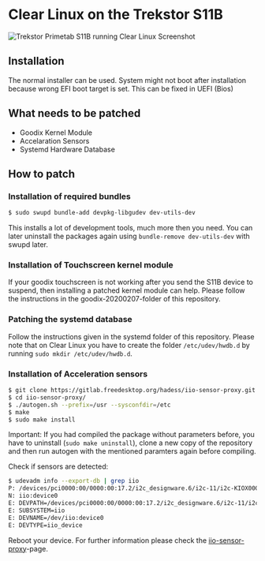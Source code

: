 # Clear Linux on the Trekstor S11B

![Trekstor Primetab S11B running Clear Linux Screenshot](https://techrevelations.de/wp-content/uploads/2020/02/Bildschirmfoto-vom-2020-02-22-20-25-32.png)

## Installation

The normal installer can be used. System might not boot after installation because wrong EFI boot target is set. This can be fixed in UEFI (Bios)

## What needs to be patched

* Goodix Kernel Module
* Accelaration Sensors
* Systemd Hardware Database

## How to patch

### Installation of required bundles

```bash
$ sudo swupd bundle-add devpkg-libgudev dev-utils-dev
```

This installs a lot of development tools, much more then you need. You can later uninstall the packages again using ```bundle-remove dev-utils-dev``` with swupd later.

### Installation of Touchscreen kernel module

If your goodix touchscreen is not working after you send the S11B device to suspend, then installing a patched kernel module can help. Please follow the instructions in the goodix-20200207-folder of this repository.

### Patching the systemd database

Follow the instructions given in the systemd folder of this repository. Please note that on Clear Linux you have to create the folder ```/etc/udev/hwdb.d``` by running ```sudo mkdir /etc/udev/hwdb.d```.

### Installation of Acceleration sensors

```bash
$ git clone https://gitlab.freedesktop.org/hadess/iio-sensor-proxy.git
$ cd iio-sensor-proxy/
$ ./autogen.sh --prefix=/usr --sysconfdir=/etc
$ make
$ sudo make install
```

Important: If you had compiled the package without parameters before, you have to uninstall (```sudo make uninstall```), clone a new copy of the repository and then run autogen with the mentioned paramters again before compiling.

Check if sensors are detected:

```bash
$ udevadm info --export-db | grep iio
P: /devices/pci0000:00/0000:00:17.2/i2c_designware.6/i2c-11/i2c-KIOX000A:00/iio:device0
N: iio:device0
E: DEVPATH=/devices/pci0000:00/0000:00:17.2/i2c_designware.6/i2c-11/i2c-KIOX000A:00/iio:device0
E: SUBSYSTEM=iio
E: DEVNAME=/dev/iio:device0
E: DEVTYPE=iio_device
```

Reboot your device. For further information please check the [iio-sensor-proxy](https://gitlab.freedesktop.org/hadess/iio-sensor-proxy/)-page.